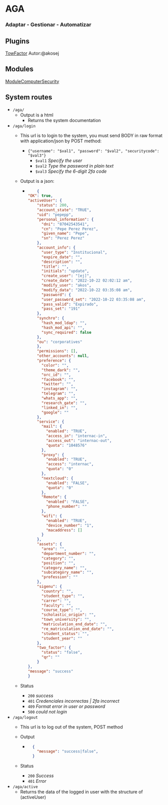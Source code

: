 # AGA
### Adaptar - Gestionar - Automatizar

## Plugins
[TowFactor](./2fa.md) Autor:@akosej

## Modules
[ModuleComputerSecurity](./moduleComputerSecurity.md)


## System routes

+ `/aga/`
    + Output is a html
        + Returns the system documentation
+ `/aga/login`
    + This url is to login to the system, you must send BODY in raw format with application/json by POST method:

        + `{"username": "$val1", "password": "$val2", "securitycode": "$val3"}`
            + `$val1` _Specify the user_
            + `$val2` _Type the password in plain text_
            + `$val3` _Specify the 6-digit 2fa code_
    + Output is a json:

      + ```json
            {
        "OK": true,
        "activeUser": {
            "status": 200,
            "account_state": "TRUE",
            "uid": "pepepp",
            "personal_information": {
              "dni": "87042543541",
              "cn": "Pepe Perez Perez",
              "given_name": "Pepe",
              "sn": "Perez Perez"
            },
            "account_info": {
              "user_type": "Institucional",
              "expire_date": "",
              "description": "",
              "title": "",
              "initials": "update",
              "create_user": "[ej]",
              "create_date": "2022-10-22 02:02:12 am",
              "modify_user": "akos",
              "modify_data": "2022-10-22 03:35:08 am",
              "password": {
              "user_password_set": "2022-10-22 03:35:08 am",
              "pass_valid": "Expirado",
              "pass_set": "191"
            },
            "synchro": {
              "hash_mod_ldap": "",
              "hash_mod_api": "",
              "sync_required": false
            },
            "ou": "corporatives"
            },
            "permissions": [],
            "other_accounts": null,
            "preference": {
              "color": "",
              "theme_dark": "",
              "orc_id": "",
              "facebook": "",
              "twitter": "",
              "instagram": "",
              "telegram": "",
              "whats_app": "",
              "research_gate": "",
              "linked_in": "",
              "google": ""
            },
            "service": {
              "mail": {
                "enabled": "TRUE",
                "access_in": "internac-in",
                "access_out": "internac-out",
                "quota": "1048576"
              },
              "proxy": {
                "enabled": "TRUE",
                "access": "internac",
                "quota": "0"
              },
              "nextcloud": {
                "enabled": "FALSE",
                "quota": "0"
              },
              "Remote": {
                "enabled": "FALSE",
                "phone_number": ""
              },
              "wifi": {
                "enabled": "TRUE",
                "device_number": "1",
                "macaddress": []
              }
            },
            "assets": {
              "area": "",
              "department_number": "",
              "category": "",
              "position": "",
              "category_name": "",
              "subcategory_name": "",
              "profession": ""
            },
            "sigenu": {
              "country": "",
              "student_type": "",
              "carrer": "",
              "faculty": "",
              "course_type": "",
              "scholastic_origin": "",
              "town_university": "",
              "matriculation_end_date": "",
              "re_matriculation_end_date": "",
              "student_status": "",
              "student_year": ""
            },
            "two_factor": {
              "status": "false",
              "qr": ""
            }
        },
        "message": "success"
        }
        ```
    + Status

        + ``200`` _success_
        + ``401`` _Credenciales incorrectas | 2fa incorrect_
        + ``409`` _Format error in user or password_
        + ``500`` _could not login_
+ `/aga/logout`
  + This url is to log out of the system, POST method
  + Output

    +
      ```json
        {
          "message": "success|false",
        }
        ```

  + Status
    + `200` _Success_
    + `401` _Error_
+ `/aga/active`
  + Returns the data of the logged in user with the structure of (activeUser)
